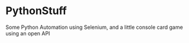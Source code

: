 # PythonStuff
Some Python Automation using Selenium, and a little console card game using an open API
